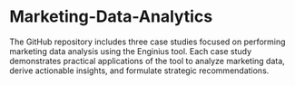 # Marketing-Data-Analytics

The GitHub repository includes three case studies focused on performing marketing data analysis using the Enginius tool. Each case study demonstrates practical applications of the tool to analyze marketing data, derive actionable insights, and formulate strategic recommendations.
